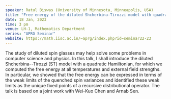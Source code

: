 ```yaml
---
speaker: Ratul Biswas (University of Minnesota, Minneapolis, USA)
title: "Free energy of the diluted Shcherbina–Tirozzi model with quadratic Hamiltonian"
date: 18 Jan, 2023
time: 3 pm
venue: LH-1, Mathematics Department
series: "APRG Seminar"
website: https://math.iisc.ac.in/~aprg/index.php?id=seminar22-23
---
```


The study of diluted spin glasses may help solve some problems in
computer science and physics. In this talk, I shall introduce the
diluted Shcherbina--Tirozzi (ST) model with a quadratic Hamiltonian,
for which we computed the free energy at all temperatures and external
field strengths. In particular, we showed that the free energy can be
expressed in terms of the weak limits of the quenched spin variances
and identified these weak limits as the unique fixed points of a
recursive distributional operator. The talk is based on a joint work
with Wei-Kuo Chen and Arnab Sen.
